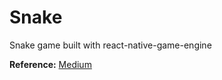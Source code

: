 # Snake
Snake game built with react-native-game-engine

**Reference:**
[Medium](https://medium.com/@tamasszikszai/building-snake-with-react-native-game-engine-bbc8abfdebda)
